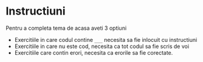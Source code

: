 # Instructiuni

Pentru a completa tema de acasa aveti 3 optiuni

* Exercitiile in care codul contine `___` necesita sa fie inlocuit cu instructiuni
* Exercitiile in care nu este cod, necesita ca tot codul sa fie scris de voi
* Exercitiile care contin erori, necesita ca erorile sa fie corectate.
